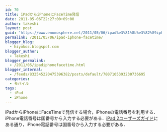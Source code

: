 ```yaml
---
id: 70
title: iPadからiPhoneにFaceTime発信
date: 2011-05-06T22:27:00+09:00
author: takeshi
layout: post
guid: 'https://www.enomosphere.net/2011/05/06/ipad%e3%81%8b%e3%82%89iphone%e3%81%abfacetime%e7%99%ba%e4%bf%a1/'
permalink: /2011/05/06/ipad-iphone-facetime/
blogger_blog:
  - hiyokoz.blogspot.com
blogger_author:
  - Takeshi
blogger_permalink:
  - /2011/05/ipadiphonefacetime.html
blogger_internal:
  - /feeds/832545220475396382/posts/default/7807105393230736695
categories:
  - モバイル
tags:
  - iPad
  - iPhone
---
```

iPadからiPhoneにFaceTimeで発信する場合，iPhoneの電話番号を利用する．iPhone電話番号は国番号から入力する必要がある．<a href="http://manuals.info.apple.com/ja_JP/ipad_2_user_guide_j.pdf">iPad 2ユーザーズガイド</a>にある通り，iPhone電話番号は国番号から入力する必要がある．
